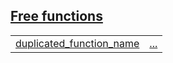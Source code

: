 
## [Free functions](./hello_world-sub_module-free_functions.md)

| | |
|:---|:---|
| [duplicated_function_name](./hello_world-sub_module-duplicated_function_name.md) | [...](./hello_world-sub_module-duplicated_function_name.md) |
